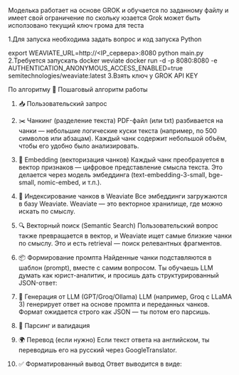 Моделька работает на основе GROK и обучается по заданному файлу и имеет свой ограничение по скольку юзается Grok может быть исползовано текущий ключ грома для теста

1.Для запуска необходима задать вопрос и код запуска Python

export WEAVIATE_URL=http://<IP_сервера>:8080
python main.py
2.Требуется запускать  docker weviate
docker run -d -p 8080:8080 -e AUTHENTICATION_ANONYMOUS_ACCESS_ENABLED=true semitechnologies/weaviate:latest
3.Взять ключ у GROK API KEY

По алгоритму
🔄 Пошаговый алгоритм работы
1. 📥 Пользовательский запрос

2. ✂️ Чанкинг (разделение текста)
PDF-файл (или txt) разбивается на чанки — небольшие логические куски текста (например, по 500 символов или абзацам).
Каждый чанк содержит небольшой объём, чтобы его удобно было анализировать.

3. 🧠 Embedding (векторизация чанков)
Каждый чанк преобразуется в вектор признаков — цифровое представление смысла текста.
Это делается через модель эмбеддинга (text-embedding-3-small, bge-small, nomic-embed, и т.п.).

4. 📡 Индексирование чанков в Weaviate
Все эмбеддинги загружаются в базу Weaviate.
Weaviate — это векторное хранилище, где можно искать по смыслу.

5. 🔍 Векторный поиск (Semantic Search)
Пользовательский вопрос также превращается в вектор, и Weaviate ищет самые близкие чанки по смыслу.
Это и есть retrieval — поиск релевантных фрагментов.

6. 📦 Формирование промпта
Найденные чанки подставляются в шаблон (prompt), вместе с самим вопросом.
Ты обучаешь LLM думать как юрист-аналитик, и просишь дать структурированный JSON-ответ:

7. 🤖 Генерация от LLM (GPT/Groq/Ollama)
LLM (например, Groq с LLaMA 3) генерирует ответ на основе промпта и переданных чанков.
Формат ожидается строго как JSON — ты потом его парсишь.

8. 🧪 Парсинг и валидация

9. 🌍 Перевод (если нужно)
Если текст ответа на английском, ты переводишь его на русский через GoogleTranslator.

10. ✅ Форматированный вывод
Ответ выводится в виде:
